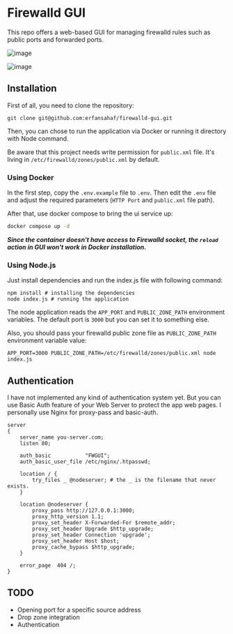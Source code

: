 # Firewalld GUI
This repo offers a web-based GUI for managing firewalld rules such as public ports and forwarded ports.

![image](https://user-images.githubusercontent.com/12012168/187710124-7e5f722d-5009-43c3-862d-2b9495364351.png)

![image](https://user-images.githubusercontent.com/12012168/187709972-7a75b94c-b899-441e-91b5-df10d640da78.png)


## Installation

First of all, you need to clone the repository:

`git clone git@github.com:erfansahaf/firewalld-gui.git`

Then, you can chose to run the application via Docker or running it directory with Node command.

Be aware that this project needs write permission for `public.xml` file. It's living in `/etc/firewalld/zones/public.xml` by default.

### Using Docker

In the first step, copy the `.env.example` file to `.env`. Then edit the `.env` file and adjust the required parameters (`HTTP Port` and `public.xml` file path).

After that, use docker compose to bring the ui service up:

```sh
docker compose up -d
```

***Since the container doesn't have access to Firewalld socket, the `reload` action in GUI won't work in Docker installation.***

### Using Node.js

Just install dependencies and run the index.js file with following command:

```
npm install # installing the dependencies
node index.js # running the application
```

The node application reads the `APP_PORT` and `PUBLIC_ZONE_PATH` environment variables. The default port is `3000` but you can set it to something else.

Also, you should pass your firewalld public zone file as `PUBLIC_ZONE_PATH` environment variable value:

```
APP_PORT=3000 PUBLIC_ZONE_PATH=/etc/firewalld/zones/public.xml node index.js
```

## Authentication
I have not implemented any kind of authentication system yet. But you can use Basic Auth feature of your Web Server to protect the app web pages. I personally use Nginx for proxy-pass and basic-auth.

```
server
{
    server_name you-server.com;
    listen 80;

    auth_basic           "FWGUI";
    auth_basic_user_file /etc/nginx/.htpasswd;

    location / {
        try_files _ @nodeserver; # the _ is the filename that never exists.
    }

    location @nodeserver {
        proxy_pass http://127.0.0.1:3000;
        proxy_http_version 1.1;
        proxy_set_header X-Forwarded-For $remote_addr;
        proxy_set_header Upgrade $http_upgrade;
        proxy_set_header Connection 'upgrade';
        proxy_set_header Host $host;
        proxy_cache_bypass $http_upgrade;
    }

    error_page  404 /;
}

```

## TODO

- Opening port for a specific source address
- Drop zone integration
- Authentication
